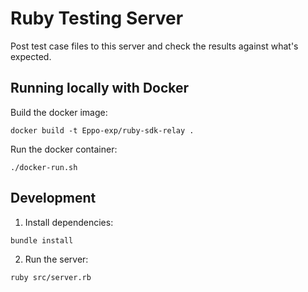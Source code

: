 # Ruby Testing Server

Post test case files to this server and check the results against what's expected.

## Running locally with Docker

Build the docker image:

```shell
docker build -t Eppo-exp/ruby-sdk-relay .
```

Run the docker container:

```shell
./docker-run.sh
```

## Development

1. Install dependencies:
```shell
bundle install
```

2. Run the server:
```shell
ruby src/server.rb
``` 